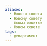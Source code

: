 ```yaml
---
aliases:
  - Нового совета
  - Новому совету
  - Новым советом
  - Новом совете
tags:
  - департамент
---
```

